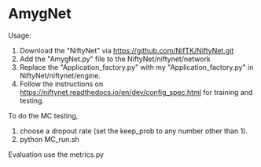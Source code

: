 # AmygNet

Usage:

1. Download the "NiftyNet" via https://github.com/NifTK/NiftyNet.git
2. Add the "AmygNet.py" file to the NiftyNet/niftynet/network
3. Replace the "Application_factory.py" with my "Application_factory.py" in NiftyNet/niftynet/engine.
4. Follow the instructions on https://niftynet.readthedocs.io/en/dev/config_spec.html for training and testing.

To do the MC testing,
1. choose a dropout rate (set the keep_prob to any number other than 1).
2. python MC_run.sh

Evaluation
use the metrics.py
